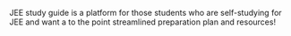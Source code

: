 JEE study guide is a platform for those students who are self-studying for JEE and want a to the point streamlined preparation plan and resources! <br>

